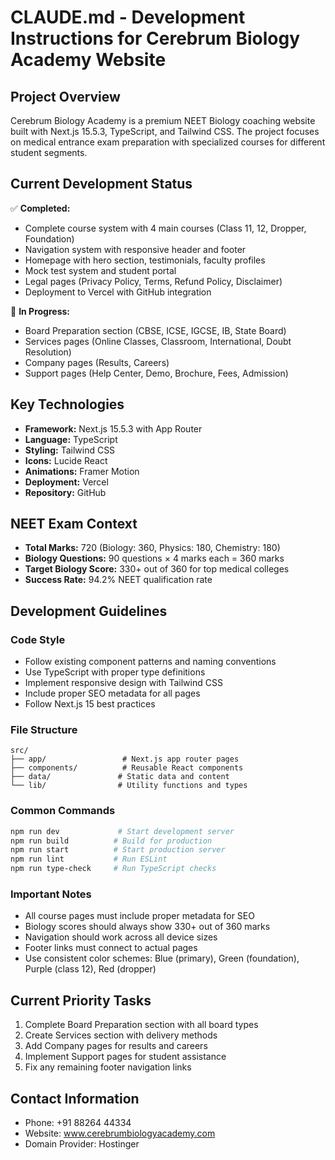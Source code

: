 # CLAUDE.md - Development Instructions for Cerebrum Biology Academy Website

## Project Overview
Cerebrum Biology Academy is a premium NEET Biology coaching website built with Next.js 15.5.3, TypeScript, and Tailwind CSS. The project focuses on medical entrance exam preparation with specialized courses for different student segments.

## Current Development Status
✅ **Completed:**
- Complete course system with 4 main courses (Class 11, 12, Dropper, Foundation)
- Navigation system with responsive header and footer
- Homepage with hero section, testimonials, faculty profiles
- Mock test system and student portal
- Legal pages (Privacy Policy, Terms, Refund Policy, Disclaimer)
- Deployment to Vercel with GitHub integration

🔄 **In Progress:**
- Board Preparation section (CBSE, ICSE, IGCSE, IB, State Board)
- Services pages (Online Classes, Classroom, International, Doubt Resolution)
- Company pages (Results, Careers)
- Support pages (Help Center, Demo, Brochure, Fees, Admission)

## Key Technologies
- **Framework:** Next.js 15.5.3 with App Router
- **Language:** TypeScript
- **Styling:** Tailwind CSS
- **Icons:** Lucide React
- **Animations:** Framer Motion
- **Deployment:** Vercel
- **Repository:** GitHub

## NEET Exam Context
- **Total Marks:** 720 (Biology: 360, Physics: 180, Chemistry: 180)
- **Biology Questions:** 90 questions × 4 marks each = 360 marks
- **Target Biology Score:** 330+ out of 360 for top medical colleges
- **Success Rate:** 94.2% NEET qualification rate

## Development Guidelines

### Code Style
- Follow existing component patterns and naming conventions
- Use TypeScript with proper type definitions
- Implement responsive design with Tailwind CSS
- Include proper SEO metadata for all pages
- Follow Next.js 15 best practices

### File Structure
```
src/
├── app/                 # Next.js app router pages
├── components/          # Reusable React components
├── data/               # Static data and content
└── lib/                # Utility functions and types
```

### Common Commands
```bash
npm run dev             # Start development server
npm run build          # Build for production
npm run start          # Start production server
npm run lint           # Run ESLint
npm run type-check     # Run TypeScript checks
```

### Important Notes
- All course pages must include proper metadata for SEO
- Biology scores should always show 330+ out of 360 marks
- Navigation should work across all device sizes
- Footer links must connect to actual pages
- Use consistent color schemes: Blue (primary), Green (foundation), Purple (class 12), Red (dropper)

## Current Priority Tasks
1. Complete Board Preparation section with all board types
2. Create Services section with delivery methods
3. Add Company pages for results and careers
4. Implement Support pages for student assistance
5. Fix any remaining footer navigation links

## Contact Information
- Phone: +91 88264 44334
- Website: www.cerebrumbiologyacademy.com
- Domain Provider: Hostinger